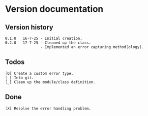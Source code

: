 # Version documentation

## Version history

```text
0.1.0   16-7-25 - Initial creation.
0.2.0   17-7-25 - Cleaned up the class.
                - Implemented an error capturing method(ology).
```

## Todos

```text
[Q] Create a custom error type.
[ ] Into git.
[_] Clean up the module/class definition.
```

## Done

```text
[X] Resolve the error handling problem.
```
